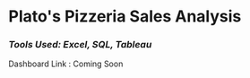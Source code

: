 # Plato's Pizzeria Sales Analysis
### *Tools Used: Excel, SQL, Tableau*

Dashboard Link : Coming Soon
